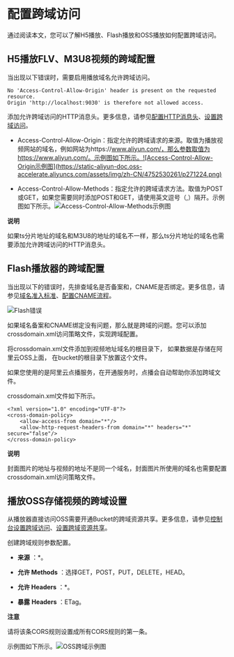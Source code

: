 配置跨域访问 
===========================

通过阅读本文，您可以了解H5播放、Flash播放和OSS播放如何配置跨域访问。

H5播放FLV、M3U8视频的跨域配置 
----------------------------------------

当出现以下错误时，需要启用播放域名允许跨域访问。

    No 'Access-Control-Allow-Origin' header is present on the requested resource. 
    Origin 'http://localhost:9030' is therefore not allowed access.



添加允许跨域访问的HTTP消息头。更多信息，请参见[配置HTTP消息头](/cn.zh-CN/控制台指南/域名管理/缓存配置/配置HTTP消息头.md)、[设置跨域访问](https://help.aliyun.com/knowledge_detail/40183.html)。

* Access-Control-Allow-Origin：指定允许的跨域请求的来源。取值为播放视频网站的域名，例如网站为https://www.aliyun.com/，那么参数取值为https://www.aliyun.com/。示例图如下所示。![Access-Control-Allow-Origin示例图](https://static-aliyun-doc.oss-accelerate.aliyuncs.com/assets/img/zh-CN/4752530261/p271224.png)

  




<!-- -->

* Access-Control-Allow-Methods：指定允许的跨域请求方法。取值为POST或GET，如果您需要同时添加POST和GET，请使用英文逗号（,）隔开。示例图如下所示。![Access-Control-Allow-Methods示例图](https://static-aliyun-doc.oss-accelerate.aliyuncs.com/assets/img/zh-CN/6045530261/p271225.png)

  



**说明**

如果ts分片地址的域名和M3U8的地址的域名不一样，那么ts分片地址的域名也需要添加允许跨域访问的HTTP消息头。

Flash播放器的跨域配置 
----------------------------------

当出现以下的错误时，先排查域名是否备案和，CNAME是否绑定。更多信息，请参见[域名准入标准](/cn.zh-CN/控制台指南/域名管理/域名准入标准.md)、[配置CNAME流程](/cn.zh-CN/控制台指南/域名管理/配置CNAME/阿里云（原万网）解析配置CNAME流程.md)。

![Flash错误](https://static-aliyun-doc.oss-accelerate.aliyuncs.com/assets/img/zh-CN/6045530261/p271226.png)

如果域名备案和CNAME绑定没有问题，那么就是跨域的问题。您可以添加crossdomain.xml访问策略文件，实现跨域配置。

将crossdomain.xml文件添加到视频地址域名的根目录下， 如果数据是存储在阿里云OSS上面， 在bucket的根目录下放置这个文件。

如果您使用的是阿里云点播服务，在开通服务时，点播会自动帮助你添加跨域文件。

crossdomain.xml文件如下所示。

    <?xml version="1.0" encoding="UTF-8"?>
    <cross-domain-policy>
        <allow-access-from domain="*"/>
        <allow-http-request-headers-from domain="*" headers="*" secure="false"/>
    </cross-domain-policy>


**说明**

封面图片的地址与视频的地址不是同一个域名，封面图片所使用的域名也需要配置crossdomain.xml访问策略文件。

播放OSS存储视频的跨域设置 
-----------------------------------

从播放器直接访问OSS需要开通Bucket的跨域资源共享。更多信息，请参见[控制台](/cn.zh-CN/控制台用户指南/存储空间管理/权限管理/设置跨域访问.md)[设](/cn.zh-CN/控制台用户指南/存储空间管理/权限管理/设置跨域访问.md)[置跨域访问](/cn.zh-CN/控制台用户指南/存储空间管理/权限管理/设置跨域访问.md)、[设置跨域资源共享](/cn.zh-CN/开发指南/存储空间（Bucket）/设置跨域资源共享.md)。

创建跨域规则参数配置。

* **来源** ：\*。

  

* **允许 Methods** ：选择GET，POST，PUT，DELETE，HEAD。

  

* **允许 Headers** ：\*。

  

* **暴露** **Headers** ：ETag。

  





**注意**

请将该条CORS规则设置成所有CORS规则的第一条。

示例图如下所示。![OSS跨域示例图](https://static-aliyun-doc.oss-accelerate.aliyuncs.com/assets/img/zh-CN/6045530261/p271235.png)
